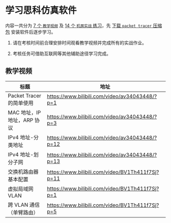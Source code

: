 # 学习思科仿真软件

内容一共分为 [7 个 `教学视频`](#教学视频) 及 [14 个 `机房实战` 练习](./%E6%9C%BA%E6%88%BF%E5%AE%9E%E6%88%98.zip)，先 [下载 `packet tracer` 压缩包](./packettracer.rar) 安装软件后逐步学习。

1. 请在考核时间前合理安排时间观看教学视频并完成所有的实战作业。

2. 考核任务可借助互联网等其他辅助途径学习完成。

## 教学视频

| 标题                        | 地址                                             |
| --------------------------- | ------------------------------------------------ |
| Packet Tracer 的简单使用    | https://www.bilibili.com/video/av34043448/?p=1   |
| MAC 地址，IP 地址，ARP 协议 | https://www.bilibili.com/video/av34043448/?p=3   |
| IPv4 地址-分类地址          | https://www.bilibili.com/video/av34043448/?p=12  |
| IPv4 地址-划分子网          | https://www.bilibili.com/video/av34043448/?p=13   |
| 交换机路由器基本配置        | https://www.bilibili.com/video/BV1Th411f7Sj?p=11 |
| 虚拟局域网 VLAN             | https://www.bilibili.com/video/BV1Th411f7Sj?p=1  |
| 跨 VLAN 通信（单臂路由）    | https://www.bilibili.com/video/BV1Th411f7Sj?p=5  |
